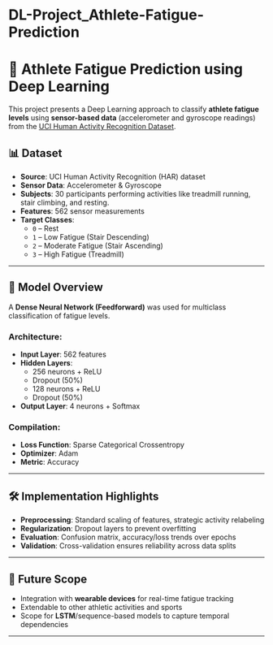# DL-Project_Athlete-Fatigue-Prediction
# 🧠 Athlete Fatigue Prediction using Deep Learning

This project presents a Deep Learning approach to classify **athlete fatigue levels** using **sensor-based data** (accelerometer and gyroscope readings) from the [UCI Human Activity Recognition Dataset](https://archive.ics.uci.edu/ml/datasets/human+activity+recognition+using+smartphones).


## 📊 Dataset

- **Source**: UCI Human Activity Recognition (HAR) dataset
- **Sensor Data**: Accelerometer & Gyroscope
- **Subjects**: 30 participants performing activities like treadmill running, stair climbing, and resting.
- **Features**: 562 sensor measurements
- **Target Classes**:
  - `0` – Rest
  - `1` – Low Fatigue (Stair Descending)
  - `2` – Moderate Fatigue (Stair Ascending)
  - `3` – High Fatigue (Treadmill)

---

## 🧠 Model Overview

A **Dense Neural Network (Feedforward)** was used for multiclass classification of fatigue levels.

### Architecture:
- **Input Layer**: 562 features
- **Hidden Layers**: 
  - 256 neurons + ReLU
  - Dropout (50%)
  - 128 neurons + ReLU
  - Dropout (50%)
- **Output Layer**: 4 neurons + Softmax

### Compilation:
- **Loss Function**: Sparse Categorical Crossentropy
- **Optimizer**: Adam
- **Metric**: Accuracy

---

## 🛠 Implementation Highlights

- **Preprocessing**: Standard scaling of features, strategic activity relabeling
- **Regularization**: Dropout layers to prevent overfitting
- **Evaluation**: Confusion matrix, accuracy/loss trends over epochs
- **Validation**: Cross-validation ensures reliability across data splits

---

## 🧩 Future Scope

- Integration with **wearable devices** for real-time fatigue tracking
- Extendable to other athletic activities and sports
- Scope for **LSTM**/sequence-based models to capture temporal dependencies

---

